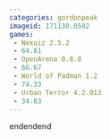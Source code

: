 ```yaml
---
categories: gordonpeak
imageid: 171130.0502
games:
 - Nexuiz 2.5.2
 - 64.81
 - OpenArena 0.8.8
 - 66.67
 - World of Padman 1.2
 - 74.33
 - Urban Terror 4.2.013
 - 34.83
---
```


endendend
